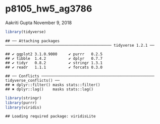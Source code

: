 p8105\_hw5\_ag3786
================
Aakriti Gupta
November 9, 2018

``` r
library(tidyverse)
```

    ## ── Attaching packages ─────────────────────────────────────────────── tidyverse 1.2.1 ──

    ## ✔ ggplot2 3.1.0.9000     ✔ purrr   0.2.5     
    ## ✔ tibble  1.4.2          ✔ dplyr   0.7.7     
    ## ✔ tidyr   0.8.2          ✔ stringr 1.3.1     
    ## ✔ readr   1.1.1          ✔ forcats 0.3.0

    ## ── Conflicts ────────────────────────────────────────────────── tidyverse_conflicts() ──
    ## ✖ dplyr::filter() masks stats::filter()
    ## ✖ dplyr::lag()    masks stats::lag()

``` r
library(stringr)
library(purrr)
library(viridis)
```

    ## Loading required package: viridisLite

